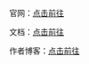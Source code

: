 

官网：[点击前往](http://www.win-ui.com)

文档：[点击前往](http://www.win-ui.com/doc)

作者博客：[点击前往](http://www.leo96.com)

